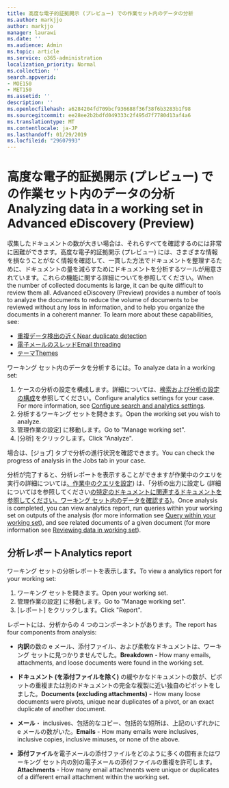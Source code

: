 ```yaml
---
title: 高度な電子的証拠開示 (プレビュー) での作業セット内のデータの分析
ms.author: markjjo
author: markjjo
manager: laurawi
ms.date: ''
ms.audience: Admin
ms.topic: article
ms.service: o365-administration
localization_priority: Normal
ms.collection: ''
search.appverid:
- MOE150
- MET150
ms.assetid: ''
description: ''
ms.openlocfilehash: a6284204fd709bcf936688f36f38f6b3283b1f98
ms.sourcegitcommit: ee28ee2b2bdfd049333c2f495d7f7780d13af4a6
ms.translationtype: MT
ms.contentlocale: ja-JP
ms.lasthandoff: 01/29/2019
ms.locfileid: "29607993"
---
```

# <a name="analyzing-data-in-a-working-set-in-advanced-ediscovery-preview"></a><span data-ttu-id="e7d88-102">高度な電子的証拠開示 (プレビュー) での作業セット内のデータの分析</span><span class="sxs-lookup"><span data-stu-id="e7d88-102">Analyzing data in a working set in Advanced eDiscovery (Preview)</span></span>

<span data-ttu-id="e7d88-p101">収集したドキュメントの数が大きい場合は、それらすべてを確認するのには非常に困難ができます。高度な電子的証拠開示 (プレビュー) には、さまざまな情報を損なうことがなく情報を確認して、一貫した方法でドキュメントを整理するために、ドキュメントの量を減らすためにドキュメントを分析するツールが用意されています。これらの機能に関する詳細についてを参照してください。</span><span class="sxs-lookup"><span data-stu-id="e7d88-p101">When the number of collected documents is large, it can be quite difficult to review them all. Advanced eDiscovery (Preview) provides a number of tools to analyze the documents to reduce the volume of documents to be reviewed without any loss in information, and to help you organize the documents in a coherent manner. To learn more about these capabilities, see:</span></span>

- [<span data-ttu-id="e7d88-106">重複データ検出の近く</span><span class="sxs-lookup"><span data-stu-id="e7d88-106">Near duplicate detection</span></span>](near-duplicates.md)
- [<span data-ttu-id="e7d88-107">電子メールのスレッド</span><span class="sxs-lookup"><span data-stu-id="e7d88-107">Email threading</span></span>](email-threading.md)
- [<span data-ttu-id="e7d88-108">テーマ</span><span class="sxs-lookup"><span data-stu-id="e7d88-108">Themes</span></span>](themes.md)

<span data-ttu-id="e7d88-109">ワーキング セット内のデータを分析するには。</span><span class="sxs-lookup"><span data-stu-id="e7d88-109">To analyze data in a working set:</span></span>

1. <span data-ttu-id="e7d88-p102">ケースの分析の設定を構成します。詳細については、[検索および分析の設定の構成](configure-search-analytics-settings.md)を参照してください。</span><span class="sxs-lookup"><span data-stu-id="e7d88-p102">Configure analytics settings for your case. For more information, see [Configure search and analytics settings](configure-search-analytics-settings.md).</span></span>
2. <span data-ttu-id="e7d88-112">分析するワーキング セットを開きます。</span><span class="sxs-lookup"><span data-stu-id="e7d88-112">Open the working set you wish to analyze.</span></span>
3. <span data-ttu-id="e7d88-113">管理作業の設定] に移動します。</span><span class="sxs-lookup"><span data-stu-id="e7d88-113">Go to "Manage working set".</span></span>
4. <span data-ttu-id="e7d88-114">[分析] をクリックします。</span><span class="sxs-lookup"><span data-stu-id="e7d88-114">Click "Analyze".</span></span>

<span data-ttu-id="e7d88-115">場合は、[ジョブ] タブで分析の進行状況を確認できます。</span><span class="sxs-lookup"><span data-stu-id="e7d88-115">You can check the progress of analysis in the Jobs tab in your case.</span></span>

 <span data-ttu-id="e7d88-116">分析が完了すると、分析レポートを表示することができますが作業中のクエリを実行の詳細については[、作業中のクエリを設定](working-set-search.md)) は、「分析の出力に設定し (詳細についてはを参照してください[の特定のドキュメントに関連するドキュメントを参照してください。ワーキング セット内のデータを確認する](reviewing-data-in-working-set.md))。</span><span class="sxs-lookup"><span data-stu-id="e7d88-116">Once analysis is completed, you can view analytics report, run queries within your working set on outputs of the analysis (for more information see [Query within your working set](working-set-search.md)), and see related documents of a given document (for more information see [Reviewing data in working set](reviewing-data-in-working-set.md)).</span></span>

## <a name="analytics-report"></a><span data-ttu-id="e7d88-117">分析レポート</span><span class="sxs-lookup"><span data-stu-id="e7d88-117">Analytics report</span></span>

<span data-ttu-id="e7d88-118">ワーキング セットの分析レポートを表示します。</span><span class="sxs-lookup"><span data-stu-id="e7d88-118">To view a analytics report for your working set:</span></span>

1. <span data-ttu-id="e7d88-119">ワーキング セットを開きます。</span><span class="sxs-lookup"><span data-stu-id="e7d88-119">Open your working set.</span></span>
2. <span data-ttu-id="e7d88-120">管理作業の設定] に移動します。</span><span class="sxs-lookup"><span data-stu-id="e7d88-120">Go to "Manage working set".</span></span>
3. <span data-ttu-id="e7d88-121">[レポート] をクリックします。</span><span class="sxs-lookup"><span data-stu-id="e7d88-121">Click "Report".</span></span>

<span data-ttu-id="e7d88-122">レポートには、分析からの 4 つのコンポーネントがあります。</span><span class="sxs-lookup"><span data-stu-id="e7d88-122">The report has four components from analysis:</span></span>

- <span data-ttu-id="e7d88-123">**内訳**の数の e メール、添付ファイル、および柔軟なドキュメントは、ワーキング セットに見つかりませんでした。</span><span class="sxs-lookup"><span data-stu-id="e7d88-123">**Breakdown** - How many emails, attachments, and loose documents were found in the working set.</span></span>

- <span data-ttu-id="e7d88-124">**ドキュメント (を添付ファイルを除く)** の緩やかなドキュメントの数が、ピボットの重複または別のドキュメントの完全な複製に近い独自のピボットをしました。</span><span class="sxs-lookup"><span data-stu-id="e7d88-124">**Documents (excluding attachments)** - How many loose documents were pivots, unique near duplicates of a pivot, or an exact duplicate of another document.</span></span>

- <span data-ttu-id="e7d88-125">**メール**・ inclusives、包括的なコピー、包括的な短所は、上記のいずれかに e メールの数がいた。</span><span class="sxs-lookup"><span data-stu-id="e7d88-125">**Emails** - How many emails were inclusives, inclusive copies, inclusive minuses, or none of the above.</span></span>

- <span data-ttu-id="e7d88-126">**添付ファイル**を電子メールの添付ファイルをどのように多くの固有またはワーキング セット内の別の電子メールの添付ファイルの重複を許可します。</span><span class="sxs-lookup"><span data-stu-id="e7d88-126">**Attachments** - How many email attachments were unique or duplicates of a different email attachment within the working set.</span></span>